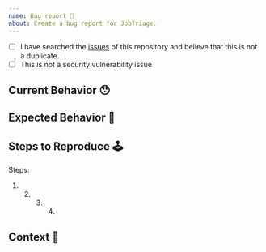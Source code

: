 ```yaml
---
name: Bug report 🐛
about: Create a bug report for JobTriage.
---
```


<!-- Provide a general summary of the issue in the Title above -->

<!--
  Thank you very much for contributing to JobTriage by creating an issue! ❤️
  To avoid duplicate issues we ask you to check off the following list.
  If it is a security vulnerability, don't create a issue here. Instead send mail to jobtriage@gmail.com
-->

<!-- Checked checkbox should look like this: [x] -->

- [ ] I have searched the [issues](https://github.com/jobtriage/jobtriage/issues) of this repository and believe that this is not a duplicate.
- [ ] This is not a security vulnerability issue

## Current Behavior 😯

<!-- Describe what happens instead of the expected behavior. -->

## Expected Behavior 🤔

<!-- Describe what should happen. -->

## Steps to Reproduce 🕹

<!--
  Provide a link to a live example (you can use codesandbox.io) and an unambiguous set of steps to reproduce this bug.
  Include code to reproduce, if relevant (which it most likely is).

  Issues without some form of live example have a longer response time.
-->

Steps:

1. 2. 3. 4.

## Context 🔦

<!--
  What are you trying to accomplish? How has this issue affected you?
  Providing context helps us come up with a solution that is most useful in the real world.
-->
